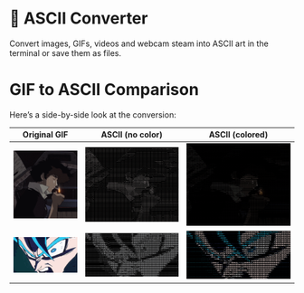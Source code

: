 # 🎥 ASCII Converter  
Convert images, GIFs, videos and webcam steam into ASCII art in the terminal or save them as files.



# GIF to ASCII Comparison

Here’s a side-by-side look at the conversion:

| Original GIF | ASCII (no color) | ASCII (colored) |
|--------------|------------------|-----------------|
| ![Original](./examples/cig.gif) | ![ASCII BW](./examples/ascii_cig.gif) | ![ASCII Color](./examples/ascii_color_cig.gif) |
| ![Original](./examples/kame.gif) | ![ASCII BW](./examples/ascii_kame.gif) | ![ASCII Color](./examples/ascii_color_kame.gif) |


